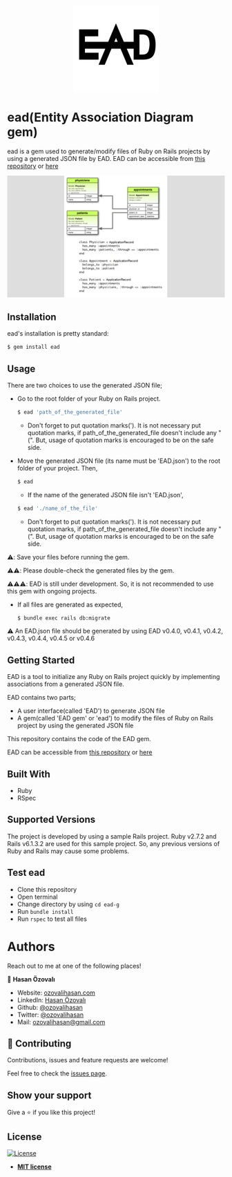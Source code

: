 <p align="center">
  <img src="./documents/images/ead-logo.svg" alt="EAD Logo" style="height: 200px; width: 200px"/>
</p>


# ead(Entity Association Diagram gem)

ead is a gem used to generate/modify files of Ruby on Rails projects by using a generated JSON file by EAD. EAD can be accessible from [this repository](https://github.com/ozovalihasan/ead) or [here](https://ead.ozovalihasan.com/) 

![project-gif](./documents/images/project.gif)
## Installation

ead's installation is pretty standard:

```sh
$ gem install ead
```
## Usage

There are two choices to use the generated JSON file;
- Go to the root folder of your Ruby on Rails project.
  ```sh
  $ ead 'path_of_the_generated_file'
  ```
  * Don't forget to put quotation marks('). It is not necessary put quotation marks, if path_of_the_generated_file doesn't include any "(". But, usage of quotation marks is encouraged to be on the safe side. 

- Move the generated JSON file (its name must be 'EAD.json') to the root folder of your project. Then, 
  ```sh
  $ ead
  ```
  
  * If the name of the generated JSON file isn't 'EAD.json',
  ```sh
  $ ead './name_of_the_file'
  ```
  * Don't forget to put quotation marks('). It is not necessary put quotation marks, if path_of_the_generated_file doesn't include any "(". But, usage of quotation marks is encouraged to be on the safe side. 

⚠️: Save your files before running the gem.

⚠️⚠️: Please double-check the generated files by the gem.

⚠️⚠️⚠️: EAD is still under development. So, it is not recommended to use this gem with ongoing projects. 

- If all files are generated as expected,

  ```sh
  $ bundle exec rails db:migrate
  ```

⚠️ An EAD.json file should be generated by using EAD v0.4.0, v0.4.1, v0.4.2, v0.4.3, v0.4.4, v0.4.5 or v0.4.6

## Getting Started


EAD is a tool to initialize any Ruby on Rails project quickly by implementing associations from a generated JSON file.

EAD contains two parts;

- A user interface(called 'EAD') to generate JSON file
- A gem(called 'EAD gem' or 'ead') to modify the files of Ruby on Rails project by using the generated JSON file

This repository contains the code of the EAD gem.

EAD can be accessible from [this repository](https://github.com/ozovalihasan/ead) or [here](https://ead.ozovalihasan.com/) 

## Built With

- Ruby
- RSpec

## Supported Versions

The project is developed by using a sample Rails project. Ruby v2.7.2 and Rails v6.1.3.2 are used for this sample project. So, any previous versions of Ruby and Rails may cause some problems.

## Test ead

- Clone this repository
- Open terminal
- Change directory by using `cd ead-g`
- Run `bundle install`
- Run `rspec` to test all files

# Authors

Reach out to me at one of the following places!

👤 **Hasan Özovalı**

- Website: [ozovalihasan.com](https://www.ozovalihasan.com/)
- LinkedIn: [Hasan Özovalı](https://www.linkedin.com/in/hasan-ozovali/)
- Github: [@ozovalihasan](https://github.com/ozovalihasan)
- Twitter: [@ozovalihasan](https://twitter.com/ozovalihasan)
- Mail: [ozovalihasan@gmail.com](mailto:ozovalihasan@gmail.com)


## 🤝 Contributing

Contributions, issues and feature requests are welcome!

Feel free to check the [issues page](https://github.com/ozovalihasan/ead-g/issues).

## Show your support

Give a ⭐️ if you like this project!

## License

[![License](http://img.shields.io/:license-mit-blue.svg?style=flat-square)](http://badges.mit-license.org)

- **[MIT license](http://opensource.org/licenses/mit-license.php)**
 